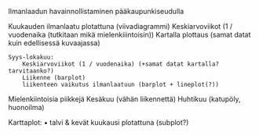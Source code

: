 Ilmanlaadun havainnollistaminen pääkaupunkiseudulla


Kuukauden ilmanlaatu plotattuna (viivadiagrammi)
	Keskiarvoviikot (1 / vuodenaika (tutkitaan mikä mielenkiiintoisin))
	Kartalla plottaus (samat datat kuin edellisessä kuvaajassa)

	Syys-lokakuu:
		Keskiarvoviikot (1 / vuodenaika) (+samat datat kartalla? tarvitaanko?)
		Liikenne (barplot)
		liikenteen vaikutus ilmanlaatuun (barplot + lineplot(?))

Mielenkiintoisia piikkejä
	Kesäkuu (vähän liikennettä)
	Huhtikuu (katupöly, huonoilma)


Karttaplot:
	▪	talvi & kevät kuukausi plotattuna (subplot?)

